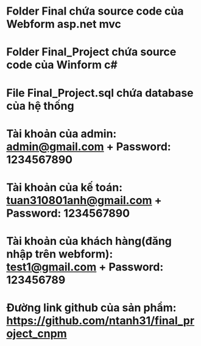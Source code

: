 # Folder Final chứa source code của Webform asp.net mvc
# Folder Final_Project chứa source code của Winform c#
# File Final_Project.sql chứa database của hệ thống
# Tài khoản của admin: admin@gmail.com + Password: 1234567890
# Tài khoản của kế toán: tuan310801anh@gmail.com + Password: 1234567890
# Tài khoản của khách hàng(đăng nhập trên webform): test1@gmail.com + Password: 123456789
# Đường link github của sản phẩm: https://github.com/ntanh31/final_project_cnpm
